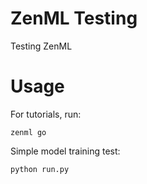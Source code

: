 # ZenML Testing 

Testing ZenML

# Usage

For tutorials, run:

```
zenml go
```

Simple model training test:

```
python run.py
```
